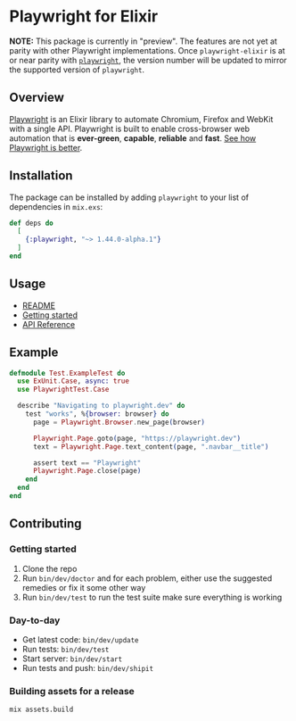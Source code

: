# Playwright for Elixir

**NOTE:** This package is currently in "preview". The features are not yet at parity with other Playwright implementations. Once `playwright-elixir` is at or near parity with [`playwright`](https://github.com/microsoft/playwright), the version number will be updated to mirror the supported version of `playwright`.

## Overview

[Playwright](https://github.com/mechanical-orchard/playwright-elixir) is an Elixir library to automate Chromium, Firefox and WebKit with a single API. Playwright is built to enable cross-browser web automation that is **ever-green**, **capable**, **reliable** and **fast**. [See how Playwright is better](https://playwright.dev/docs/why-playwright).

## Installation

The package can be installed by adding `playwright` to your list of dependencies in `mix.exs`:

```elixir
def deps do
  [
    {:playwright, "~> 1.44.0-alpha.1"}
  ]
end
```

## Usage

- [README](https://hexdocs.pm/playwright/readme.html)
- [Getting started](https://hexdocs.pm/playwright/basics-getting-started.html)
- [API Reference](https://hexdocs.pm/playwright/api-reference.html)

## Example

```elixir
defmodule Test.ExampleTest do
  use ExUnit.Case, async: true
  use PlaywrightTest.Case

  describe "Navigating to playwright.dev" do
    test "works", %{browser: browser} do
      page = Playwright.Browser.new_page(browser)

      Playwright.Page.goto(page, "https://playwright.dev")
      text = Playwright.Page.text_content(page, ".navbar__title")

      assert text == "Playwright"
      Playwright.Page.close(page)
    end
  end
end
```

## Contributing

### Getting started

1. Clone the repo
2. Run `bin/dev/doctor` and for each problem, either use the suggested remedies or fix it some other way
3. Run `bin/dev/test` to run the test suite make sure everything is working

### Day-to-day

- Get latest code: `bin/dev/update`
- Run tests: `bin/dev/test`
- Start server: `bin/dev/start`
- Run tests and push: `bin/dev/shipit`

### Building assets for a release

`mix assets.build`
